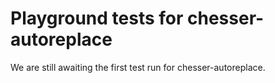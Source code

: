 # Playground tests for chesser-autoreplace
We are still awaiting the first test run for chesser-autoreplace.
